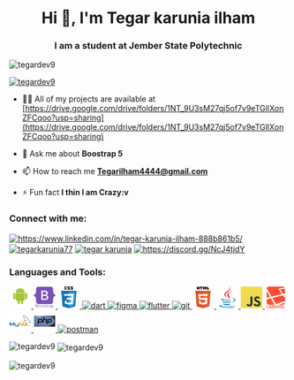 <h1 align="center">Hi 👋, I'm Tegar karunia ilham</h1>
<h3 align="center">I am a student at Jember State Polytechnic</h3>

<p align="left"> <img src="https://komarev.com/ghpvc/?username=tegardev9&label=Profile%20views&color=0e75b6&style=flat" alt="tegardev9" /> </p>

<p align="left"> <a href="https://github.com/ryo-ma/github-profile-trophy"><img src="https://github-profile-trophy.vercel.app/?username=tegardev9" alt="tegardev9" /></a> </p>

- 👨‍💻 All of my projects are available at [https://drive.google.com/drive/folders/1NT_9U3sM27qj5of7v9eTGlIXonZFCqoo?usp=sharing](https://drive.google.com/drive/folders/1NT_9U3sM27qj5of7v9eTGlIXonZFCqoo?usp=sharing)

- 💬 Ask me about **Boostrap 5**

- 📫 How to reach me **Tegarilham4444@gmail.com**

- ⚡ Fun fact **I thin l am Crazy:v**

<h3 align="left">Connect with me:</h3>
<p align="left">
<a href="https://linkedin.com/in/https://www.linkedin.com/in/tegar-karunia-ilham-888b861b5/" target="blank"><img align="center" src="https://raw.githubusercontent.com/rahuldkjain/github-profile-readme-generator/master/src/images/icons/Social/linked-in-alt.svg" alt="https://www.linkedin.com/in/tegar-karunia-ilham-888b861b5/" height="30" width="40" /></a>
<a href="https://instagram.com/tegarkarunia77" target="blank"><img align="center" src="https://raw.githubusercontent.com/rahuldkjain/github-profile-readme-generator/master/src/images/icons/Social/instagram.svg" alt="tegarkarunia77" height="30" width="40" /></a>
<a href="https://www.youtube.com/c/tegar karunia" target="blank"><img align="center" src="https://raw.githubusercontent.com/rahuldkjain/github-profile-readme-generator/master/src/images/icons/Social/youtube.svg" alt="tegar karunia" height="30" width="40" /></a>
<a href="https://discord.gg/https://discord.gg/NcJ4tjdY" target="blank"><img align="center" src="https://raw.githubusercontent.com/rahuldkjain/github-profile-readme-generator/master/src/images/icons/Social/discord.svg" alt="https://discord.gg/NcJ4tjdY" height="30" width="40" /></a>
</p>

<h3 align="left">Languages and Tools:</h3>
<p align="left"> <a href="https://developer.android.com" target="_blank" rel="noreferrer"> <img src="https://raw.githubusercontent.com/devicons/devicon/master/icons/android/android-original-wordmark.svg" alt="android" width="40" height="40"/> </a> <a href="https://getbootstrap.com" target="_blank" rel="noreferrer"> <img src="https://raw.githubusercontent.com/devicons/devicon/master/icons/bootstrap/bootstrap-plain-wordmark.svg" alt="bootstrap" width="40" height="40"/> </a> <a href="https://www.w3schools.com/css/" target="_blank" rel="noreferrer"> <img src="https://raw.githubusercontent.com/devicons/devicon/master/icons/css3/css3-original-wordmark.svg" alt="css3" width="40" height="40"/> </a> <a href="https://dart.dev" target="_blank" rel="noreferrer"> <img src="https://www.vectorlogo.zone/logos/dartlang/dartlang-icon.svg" alt="dart" width="40" height="40"/> </a> <a href="https://www.figma.com/" target="_blank" rel="noreferrer"> <img src="https://www.vectorlogo.zone/logos/figma/figma-icon.svg" alt="figma" width="40" height="40"/> </a> <a href="https://flutter.dev" target="_blank" rel="noreferrer"> <img src="https://www.vectorlogo.zone/logos/flutterio/flutterio-icon.svg" alt="flutter" width="40" height="40"/> </a> <a href="https://git-scm.com/" target="_blank" rel="noreferrer"> <img src="https://www.vectorlogo.zone/logos/git-scm/git-scm-icon.svg" alt="git" width="40" height="40"/> </a> <a href="https://www.w3.org/html/" target="_blank" rel="noreferrer"> <img src="https://raw.githubusercontent.com/devicons/devicon/master/icons/html5/html5-original-wordmark.svg" alt="html5" width="40" height="40"/> </a> <a href="https://www.java.com" target="_blank" rel="noreferrer"> <img src="https://raw.githubusercontent.com/devicons/devicon/master/icons/java/java-original.svg" alt="java" width="40" height="40"/> </a> <a href="https://developer.mozilla.org/en-US/docs/Web/JavaScript" target="_blank" rel="noreferrer"> <img src="https://raw.githubusercontent.com/devicons/devicon/master/icons/javascript/javascript-original.svg" alt="javascript" width="40" height="40"/> </a> <a href="https://laravel.com/" target="_blank" rel="noreferrer"> <img src="https://raw.githubusercontent.com/devicons/devicon/master/icons/laravel/laravel-plain-wordmark.svg" alt="laravel" width="40" height="40"/> </a> <a href="https://www.mysql.com/" target="_blank" rel="noreferrer"> <img src="https://raw.githubusercontent.com/devicons/devicon/master/icons/mysql/mysql-original-wordmark.svg" alt="mysql" width="40" height="40"/> </a> <a href="https://www.php.net" target="_blank" rel="noreferrer"> <img src="https://raw.githubusercontent.com/devicons/devicon/master/icons/php/php-original.svg" alt="php" width="40" height="40"/> </a> <a href="https://postman.com" target="_blank" rel="noreferrer"> <img src="https://www.vectorlogo.zone/logos/getpostman/getpostman-icon.svg" alt="postman" width="40" height="40"/> </a> </p>

<p><img align="left" src="https://github-readme-stats.vercel.app/api/top-langs?username=tegardev9&show_icons=true&locale=en&layout=compact" alt="tegardev9" /></p>

<p>&nbsp;<img align="center" src="https://github-readme-stats.vercel.app/api?username=tegardev9&show_icons=true&locale=en" alt="tegardev9" /></p>

<p><img align="center" src="https://github-readme-streak-stats.herokuapp.com/?user=tegardev9&" alt="tegardev9" /></p>
